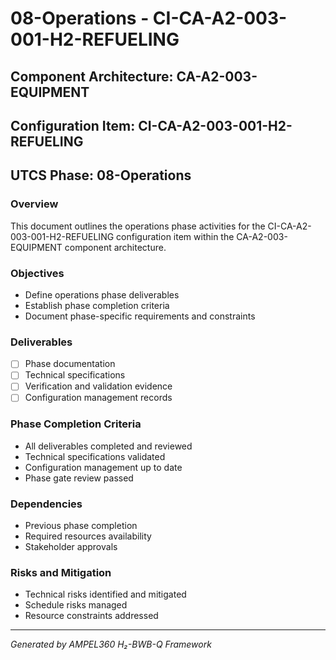 # 08-Operations - CI-CA-A2-003-001-H2-REFUELING

## Component Architecture: CA-A2-003-EQUIPMENT
## Configuration Item: CI-CA-A2-003-001-H2-REFUELING
## UTCS Phase: 08-Operations

### Overview
This document outlines the operations phase activities for the CI-CA-A2-003-001-H2-REFUELING configuration item within the CA-A2-003-EQUIPMENT component architecture.

### Objectives
- Define operations phase deliverables
- Establish phase completion criteria
- Document phase-specific requirements and constraints

### Deliverables
- [ ] Phase documentation
- [ ] Technical specifications
- [ ] Verification and validation evidence
- [ ] Configuration management records

### Phase Completion Criteria
- All deliverables completed and reviewed
- Technical specifications validated
- Configuration management up to date
- Phase gate review passed

### Dependencies
- Previous phase completion
- Required resources availability
- Stakeholder approvals

### Risks and Mitigation
- Technical risks identified and mitigated
- Schedule risks managed
- Resource constraints addressed

---
*Generated by AMPEL360 H₂-BWB-Q Framework*
